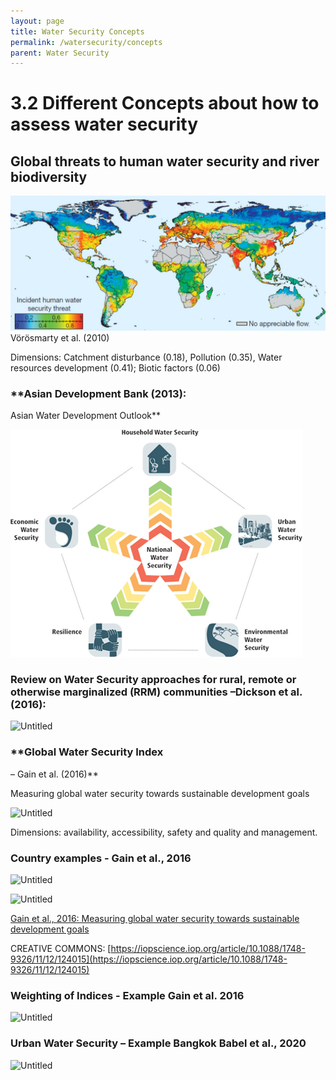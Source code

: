 ```yaml
---
layout: page
title: Water Security Concepts
permalink: /watersecurity/concepts
parent: Water Security
---
```

# 3.2 Different Concepts about how to assess water security

## Global threats to human water security and river biodiversity

![Human water security](/assets/voeroesmarty.png)
Vörösmarty et al. (2010)

Dimensions: Catchment disturbance (0.18), Pollution (0.35),
Water resources development (0.41); Biotic factors (0.06)

### **Asian Development Bank (2013): 
Asian Water Development Outlook**

![ADB Outlook](/assets/asiandevelopmentbank.png)

### **Review on Water Security approaches for rural, remote or otherwise marginalized (RRM) communities** –Dickson et al. (2016):

![Untitled](Untitled%205.png)

### **Global Water Security Index 
– Gain et al. (2016)**

Measuring global water security towards sustainable development goals

![Untitled](Untitled%206.png)

Dimensions: availability, accessibility, safety and quality and management.

### **Country examples - Gain et al., 2016**

![Untitled](Untitled%207.png)

![Untitled](Untitled%208.png)

[Gain et al., 2016: Measuring global water security towards sustainable development goals](https://iopscience.iop.org/article/10.1088/1748-9326/11/12/124015/pdf)


CREATIVE COMMONS: [https://iopscience.iop.org/article/10.1088/1748-9326/11/12/124015](https://iopscience.iop.org/article/10.1088/1748-9326/11/12/124015)

### **Weighting of Indices - Example Gain et al. 2016**

![Untitled](Untitled%209.png)

### **Urban Water Security – Example Bangkok Babel et al., 2020**

![Untitled](3%202%20Differ%20aaf7f/Untitled.png)